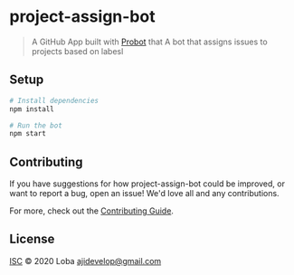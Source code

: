 # project-assign-bot

> A GitHub App built with [Probot](https://github.com/probot/probot) that A bot that assigns issues to projects based on labesl

## Setup

```sh
# Install dependencies
npm install

# Run the bot
npm start
```

## Contributing

If you have suggestions for how project-assign-bot could be improved, or want to report a bug, open an issue! We'd love all and any contributions.

For more, check out the [Contributing Guide](CONTRIBUTING.md).

## License

[ISC](LICENSE) © 2020 Loba <ajidevelop@gmail.com>
